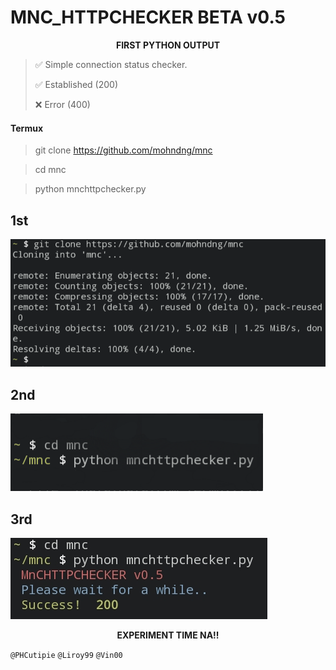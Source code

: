 # MNC_HTTPCHECKER BETA v0.5

> <b>
<p align="center">
    FIRST PYTHON OUTPUT
</p>
</b>

> <p> ✅ Simple connection status checker. </p>
> <p> ✅ Established (200) </p>
> <p> ❌ Error (400) </p>

#### Termux

> git clone https://github.com/mohndng/mnc

> cd mnc

> python mnchttpchecker.py

## 1st
<picture>
 <img alt="mnc_screenshot" src="https://github.com/mohndng/mnc/blob/ad0122fd554ef9fbd8e44e653cb868d21ea1c8fe/Screenshot_20220615-223250_Termux.png">
</picture>

## 2nd
<picture>
 <img alt="mnc-screnshoot" src="https://github.com/mohndng/mnc/blob/ad0122fd554ef9fbd8e44e653cb868d21ea1c8fe/Screenshot_20220615-223033_Termux.png">
</picture>

## 3rd
<picture>
 <img alt="mnc_screenshot" src="https://github.com/mohndng/mnc/blob/ad0122fd554ef9fbd8e44e653cb868d21ea1c8fe/Screenshot_20220615-224505_Termux.png">
</picture>

> <b>
<p align="center">
    EXPERIMENT TIME NA!!
</p>
</b>

`@PHCutipie`
`@Liroy99`
`@Vin00`
